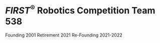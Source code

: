 # *FIRST*<sup>&reg;</sup> Robotics Competition Team 538

Founding 2001
Retirement 2021
Re-Founding 2021-2022
